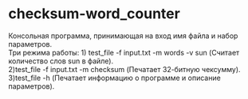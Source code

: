 # checksum-word_counter
Консольная программа, принимающая на вход имя файла и набор параметров.</br>
Три режима работы: 1) test_file -f input.txt -m words -v sun (Считает количество слов sun в файле).</br>
2)test_file -f input.txt -m checksum (Печатает 32-битную чексумму).</br>
3)test_file -h (Печатает информацию о программе и описание параметров).</br>
